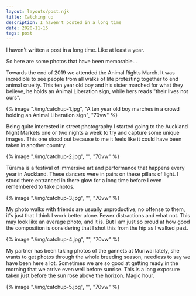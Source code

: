 ```yaml
---
layout: layouts/post.njk
title: Catching up
description: I haven't posted in a long time
date: 2020-11-15
tags: post
---
```


I haven't written a post in a long time. Like at least a year.

So here are some photos that have been memorable...

Towards the end of 2019 we attended the Animal Rights March. It was incredible to see people from all walks of life protesting together to end animal cruelty. This ten year old boy and his sister marched for what they believe, he holds an Animal Liberation sign, while hers reads "their lives not ours".

{% image "./img/catchup-1.jpg", "A ten year old boy marches in a crowd holding an Animal Liberation sign", "70vw" %}

Being quite interested in street photography I started going to the Auckland Night Markets one or two nights a week to try and capture some unique images. This one stood out because to me it feels like it could have been taken in another country.

{% image "./img/catchup-2.jpg", "", "70vw" %}

Tūrama is a festival of immersive art and performance that happens every year in Auckland. These dancers were in pairs on these pillars of light. I stood there entranced in there glow for a long time before I even remembered to take photos.

{% image "./img/catchup-3.jpg", "", "70vw" %}

My photo walks with friends are usually unproductive, no offense to them, it's just that I think I work better alone. Fewer distractions and what not. This may look like an average photo, and it is. But I am just so proud at how good the composition is considering that I shot this from the hip as I walked past.

{% image "./img/catchup-4.jpg", "", "70vw" %}

My partner has been taking photos of the gannets at Muriwai lately, she wants to get photos through the whole breeding season, needless to say we have been here a lot. Sometimes we are so good at getting ready in the morning that we arrive even well before sunrise. This is a long exposure taken just before the sun rose above the horizon. Magic hour.

{% image "./img/catchup-5.jpg", "", "70vw" %}